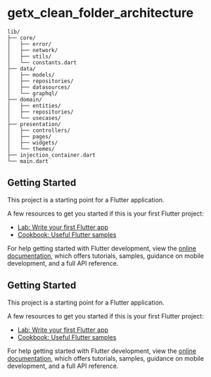 # getx_clean_folder_architecture
    
    
    lib/
    ├── core/
    │   ├── error/
    │   ├── network/
    │   ├── utils/
    │   └── constants.dart
    ├── data/
    │   ├── models/
    │   ├── repositories/
    │   ├── datasources/
    │   └── graphql/
    ├── domain/
    │   ├── entities/
    │   ├── repositories/
    │   └── usecases/
    ├── presentation/
    │   ├── controllers/
    │   ├── pages/
    │   ├── widgets/
    │   └── themes/
    ├── injection_container.dart
    └── main.dart
 
    
## Getting Started

This project is a starting point for a Flutter application.

A few resources to get you started if this is your first Flutter project:

- [Lab: Write your first Flutter app](https://docs.flutter.dev/get-started/codelab)
- [Cookbook: Useful Flutter samples](https://docs.flutter.dev/cookbook)

For help getting started with Flutter development, view the
[online documentation](https://docs.flutter.dev/), which offers tutorials,
samples, guidance on mobile development, and a full API reference.


## Getting Started

This project is a starting point for a Flutter application.

A few resources to get you started if this is your first Flutter project:

- [Lab: Write your first Flutter app](https://docs.flutter.dev/get-started/codelab)
- [Cookbook: Useful Flutter samples](https://docs.flutter.dev/cookbook)

For help getting started with Flutter development, view the
[online documentation](https://docs.flutter.dev/), which offers tutorials,
samples, guidance on mobile development, and a full API reference.
